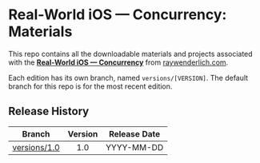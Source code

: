 # Real-World iOS — Concurrency: Materials


This repo contains all the downloadable materials and projects associated with the **[Real-World iOS — Concurrency](https://www.raywenderlich.com/library)** from [raywenderlich.com](https://www.raywenderlich.com).

Each edition has its own branch, named `versions/[VERSION]`. The default branch for this repo is for the most recent edition.

## Release History

| Branch                                                                                  | Version | Release Date |
| --------------------------------------------------------------------------------------- |:-------:|:------------:|
| [versions/1.0](https://github.com/raywenderlich/video-rwc-materials/tree/versions/1.0) | 1.0     | YYYY-MM-DD   |
